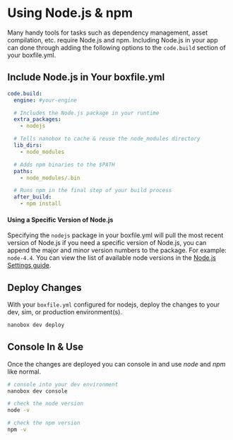 # Using Node.js & npm

Many handy tools for tasks such as dependency management, asset compilation, etc. require Node.js and npm. Including Node.js in your app can done through adding the following options to the `code.build` section of your boxfile.yml.

## Include Node.js in Your boxfile.yml

```yaml
code.build:
  engine: #your-engine

  # Includes the Node.js package in your runtime
  extra_packages:
    - nodejs

  # Tells nanobox to cache & reuse the node_modules directory
  lib_dirs:
    - node_modules

  # Adds npm binaries to the $PATH
  paths:
    - node_modules/.bin

  # Runs npm in the final step of your build process
  after_build:
    - npm install
```

#### Using a Specific Version of Node.js
Specifying the `nodejs` package in your boxfile.yml will pull the most recent version of Node.js if you need a specific version of Node.js, you can append the major and minor version numbers to the package. For example: `node-4.4`. You can view the list of available node versions in the [Node.js Settings guide](#).

## Deploy Changes
With your `boxfile.yml` configured for nodejs, deploy the changes to your dev, sim, or production environment(s).

```bash
nanobox dev deploy
```

## Console In & Use
Once the changes are deployed you can console in and use *node* and *npm* like normal.

```bash
# console into your dev environment
nanobox dev console

# check the node version
node -v

# check the npm version
npm -v
```

